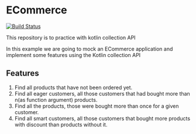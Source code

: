 # ECommerce

[![Build Status](https://app.travis-ci.com/ArnauG/ECommerce.svg?branch=main)](https://app.travis-ci.com/ArnauG/ECommerce)

This repository is to practice with kotlin collection API

In this example we are going to mock an ECommerce application and implement some
features using the Kotlin collection API

## Features

1. Find all products that have not been ordered yet.
2. Find all eager customers, all those customers that had bought more than n(as function argument) products.
3. Find all the products, those were bought more than once for a given customer.
4. Find all smart customers, all those customers that bought more products with discount than products without it.

